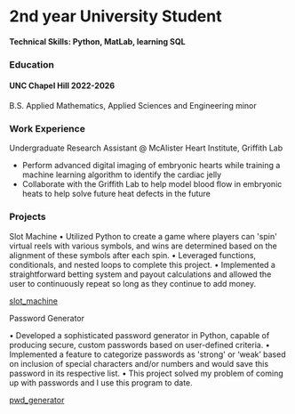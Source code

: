 # 2nd year University Student
#### Technical Skills: Python, MatLab, learning SQL

### Education
#### UNC Chapel Hill 2022-2026
B.S. Applied Mathematics, Applied Sciences and Engineering minor

### Work Experience
Undergraduate Research Assistant @ McAlister Heart Institute, Griffith Lab
* Perform advanced digital imaging of embryonic hearts while training a machine learning algorithm to identify the cardiac jelly
* Collaborate with the Griffith Lab to help model blood flow in embryonic heats to help solve future heat defects in the future

### Projects
Slot Machine
•	Utilized Python to create a game where players can 'spin' virtual reels with various symbols, and wins are determined based on the alignment of these symbols after each spin. 
•	Leveraged functions, conditionals, and nested loops to complete this project. 
•	Implemented a straightforward betting system and payout calculations and allowed the user to continuously repeat so long as they continue to add money. 

[slot_machine](https://github.com/zmabouel/zmabouel.github.io/blob/main/Slot%20Machine.py)

Password Generator

•	Developed a sophisticated password generator in Python, capable of producing secure, custom passwords based on user-defined criteria. 
•	Implemented a feature to categorize passwords as 'strong' or ‘weak’ based on inclusion of special characters and/or numbers and would save this password in its respective list. 
•	This project solved my problem of coming up with passwords and I use this program to date. 

[pwd_generator](https://github.com/zmabouel/zmabouel.github.io/blob/main/pwd%20generator.py)
